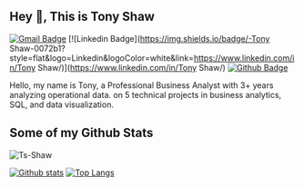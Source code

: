 ## Hey 👋, This is Tony Shaw
[![Gmail Badge](https://img.shields.io/badge/-shaw.t0201@gmail.com-c14438?style=flat&logo=Gmail&logoColor=white&link=mailto:shaw.t0201@gmail.com)](mailto:shaw.t0201@gmail.com) 
[![Linkedin Badge](https://img.shields.io/badge/-Tony Shaw-0072b1?style=flat&logo=Linkedin&logoColor=white&link=https://www.linkedin.com/in/Tony Shaw/)](https://www.linkedin.com/in/Tony Shaw/) [![Github Badge](https://img.shields.io/badge/-Ts-Shaw-grey?style=flat&logo=github&logoColor=white&link=https://github.com/Ts-Shaw/)](https://www.github.com/Ts-Shaw/) <p align='left'>Hello, my name is Tony, a Professional Business Analyst with 3+ years analyzing operational data. on 5 technical projects in business analytics, SQL, and data visualization. </p>
## Some of my Github Stats
<p align=left> <img src=https://komarev.com/ghpvc/?username=Ts-Shaw alt=Ts-Shaw /> </p>

[![Github stats](https://github-readme-stats.vercel.app/api?username=Ts-Shaw&show_icons=true&include_all_commits=true)](https://github.com/Ts-Shaw/github-readme-stats)
[![Top Langs](https://github-readme-stats.vercel.app/api/top-langs/?username=Ts-Shaw&layout=compact)](https://github.com/Ts-Shaw/github-readme-stats)
